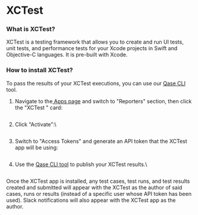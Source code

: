 # XCTest

### What is XCTest?

XCTest is a testing framework that allows you to create and run UI tests, unit tests, and performance tests for your Xcode projects in Swift and Objective-C languages. It is pre-built with Xcode.

### How to install XCTest?

To pass the results of your XCTest executions, you can use our [Qase CLI](./) tool.

1.  Navigate to the[ Apps page](https://app.qase.io/apps) and switch to "Reporters" section, then click the "XCTest " card:



    <figure><img src="https://downloads.intercomcdn.com/i/o/657822683/9295ef3b031b7365b9ed7080/image.png" alt=""><figcaption></figcaption></figure>
2.  Click "Activate":\


    <figure><img src="https://downloads.intercomcdn.com/i/o/657823776/dddaaec4775f1edf6b9134ca/image.png" alt=""><figcaption></figcaption></figure>
3.  Switch to "Access Tokens" and generate an API token that the XCTest app will be using:



    <figure><img src="https://downloads.intercomcdn.com/i/o/657829090/57a1a2ef00b6262b97869485/image.png" alt=""><figcaption></figcaption></figure>
4.  Use the [Qase CLI tool](https://github.com/qase-tms/qasectl) to publish your XCTest results.\


    <figure><img src="https://downloads.intercomcdn.com/i/o/657828405/7c188061dad7ee1b58c5ae4d/image.png" alt=""><figcaption></figcaption></figure>

Once the XCTest app is installed, any test cases, test runs, and test results created and submitted will appear with the XCTest as the author of said cases, runs or results (instead of a specific user whose API token has been used). Slack notifications will also appear with the XCTest app as the author.
